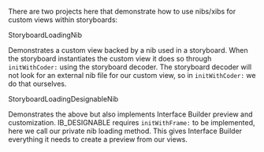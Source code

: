 There are two projects here that demonstrate how to use nibs/xibs for custom views within storyboards:

StoryboardLoadingNib

Demonstrates a custom view backed by a nib used in a storyboard. When the storyboard instantiates the custom view it does so through `initWithCoder:` using the storyboard decoder. The storyboard decoder will not look for an external nib file for our custom view, so in `initWithCoder:` we do that ourselves.

StoryboardLoadingDesignableNib

Demonstrates the above but also implements Interface Builder preview and customization. IB_DESIGNABLE requires `initWithFrame:` to be implemented, here we call our private nib loading method. This gives Interface Builder everything it needs to create a preview from our views.